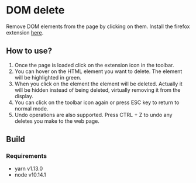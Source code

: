 # DOM delete
Remove DOM elements from the page by clicking on them. Install the firefox extension [here](https://addons.mozilla.org/en-US/firefox/addon/html-sniper/).

## How to use?
  1. Once the page is loaded click on the extension icon in the toolbar.
  2. You can hover on the HTML element you want to delete. The element will be highlighted in green.
  3. When you click on the element the element will be deleted. Actually it will be hidden instead of being deleted, virtually removing it from the display.
  4. You can click on the toolbar icon again or press ESC key to return to normal mode.
  5. Undo operations are also supported. Press CTRL + Z to undo any deletes you make to the web page.

## Build
### Requirements
  * yarn v1.13.0
  * node v10.14.1
